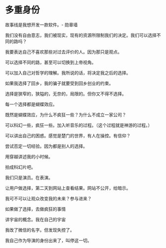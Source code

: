 # 多重身份

故事线是我想开发一款软件。- 勋章墙

我们没有自由意志，我们被现实，现有的资源所限制我们的决定。我们可以选择不同的路吗？

我要表达自己不喜欢那些对过去评价的人。因为那只是观点。

可以选择不同的路，甚至可以切换到上帝视角。

可以加入自己对哲学的理解。我所说的话，将决定我之后的选择。

如果我选择了回乡，我的骗子就要受到回乡创业的约束。



选择是狭窄的，狭隘的，无奈的，局限的。但你又不得不选择。

每一个选择都是蝴蝶效应。

既然是蝴蝶效应，为什么不疯狂一些？为什么不成立一家公司？



可以科幻一些，疯狂一些。加入听音乐的过程。（这个过程就是神游的过程。）

可以讲出自己的困惑。感觉是楚门的世界，有人在操控。有信仰？



尝试否定一切经验。因为都是别人的选择。

用穿越讲述我的小时候。

拍成科幻片吧。

我们只是演员。在表演。



让用户做选择，第二天到网站上查看结果。网站不公开，给暗示。



我可不可以让观众改变我的未来？参与进来？

如果做了选择，去做疯狂的事情

讲宇宙的概念。我在自己的宇宙

我改了微信的名字。但发现失控了。

我自己作为导演的身份出来了，叫停这一切。






